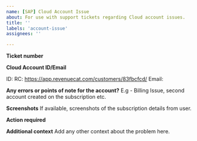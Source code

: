 ```yaml
---
name: [SAP] Cloud Account Issue
about: For use with support tickets regarding Cloud account issues.
title: ''
labels: 'account-issue'
assignees: ''

---
```


**Ticket number**


**Cloud Account ID/Email**

ID:
RC: https://app.revenuecat.com/customers/83fbcfcd/
Email: 

**Any errors or points of note for the account?**
E.g - Billing Issue, second account created on the subscription etc.


**Screenshots**
If available, screenshots of the subscription details from user.

**Action required**


**Additional context**
Add any other context about the problem here.